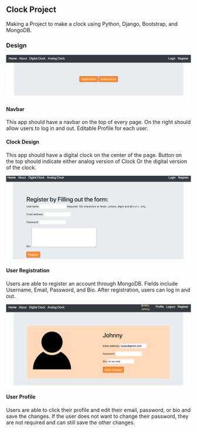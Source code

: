 ## Clock Project

Making a Project to make a clock using Python, Django, Bootstrap, and MongoDB.

### Design

![Clocks](images/home_page.png)


#### Navbar
This app should have a navbar on the top of every page.
On the right should allow users to log in and out.
Editable Profile for each user.

#### Clock Design
This app should have a digital clock on the center of the page.
Button on the top should indicate either analog version of Clock
Or the digital version of the clock.

![Register](images/registration.png)
#### User Registration
Users are able to register an account through MongoDB. Fields include
Username, Email, Password, and Bio. After registration, users can log in
and out.

![Profile](images/profile.png)
#### User Profile
Users are able to click their profile and edit their email, password, or
bio and save the changes. If the user does not want to change their password,
they are not required and can still save the other changes.
